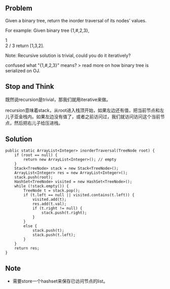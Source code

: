 ## Problem

Given a binary tree, return the inorder traversal of its nodes' values.

For example:
Given binary tree {1,#,2,3},

   1
    \
     2
    /
   3
return [1,3,2].

Note: Recursive solution is trivial, could you do it iteratively?

confused what "{1,#,2,3}" means? > read more on how binary tree is serialized on OJ.


## Stop and Think

既然说recursion是trivial，那我们就用iterative来做。

recursion意味着stack，从root进入栈顶开始，如果左边还有值，把当前节点和左儿子亚金栈内。如果左边没有值了，或者之前访问过，我们就访问访问这个当前节点，然后把右儿子给压进栈。

## Solution

    public static ArrayList<Integer> inorderTraversal(TreeNode root) {
        if (root == null) {
        	return new ArrayList<Integer>(); // empty
        }
        Stack<TreeNode> stack = new Stack<TreeNode>();
        ArrayList<Integer> res = new ArrayList<Integer>();
        stack.push(root);
        HashSet<TreeNode> visited = new HashSet<TreeNode>();
        while (!stack.empty()) {
        	TreeNode t = stack.pop();
        	if (t.left == null || visited.contains(t.left)) {
        		visited.add(t);
        		res.add(t.val);
        		if (t.right != null) {
        			stack.push(t.right);
        		}
        	}
        	else {
        		stack.push(t);
        		stack.push(t.left);
        	}
        }
        return res;
    }

## Note

- 需要store一个hashset来保存已访问节点的list。
